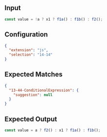 
## Input
```javascript input
const value = !a ? x1 ? f1a() : f1b() : f2();
```

## Configuration
```json configuration
{
  "extension": "js",
  "selection": "14-14"
}
```

## Expected Matches
```json expected matches
{
  "13-44-ConditionalExpression": {
    "suggestion": null
  }
}
```

## Expected Output
```javascript expected output
const value = a ? f2() : x1 ? f1a() : f1b();
```
